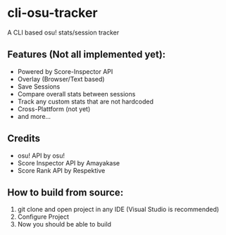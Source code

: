 # cli-osu-tracker
A CLI based osu! stats/session tracker

## Features (Not all implemented yet):
- Powered by Score-Inspector API
- Overlay (Browser/Text based)
- Save Sessions
- Compare overall stats between sessions
- Track any custom stats that are not hardcoded
- Cross-Plattform (not yet)
- and more...

## Credits
- osu! API by osu!
- Score Inspector API by Amayakase
- Score Rank API by Respektive

## How to build from source:
1. git clone and open project in any IDE (Visual Studio is recommended)
2. Configure Project
3. Now you should be able to build